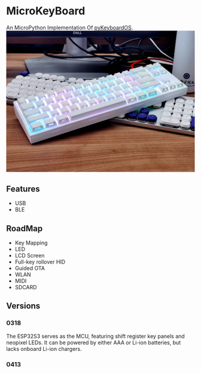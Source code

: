 # MicroKeyBoard

An MicroPython Implementation Of [pyKeyboardOS](https://github.com/songxxzp/pyKeyboardOS).
![Key](pictures/poc_2024.png)

## Features
- USB
- BLE

## RoadMap

- Key Mapping
- LED
- LCD Screen
- Full-key rollover HID
- Guided OTA
- WLAN
- MIDI
- SDCARD

## Versions

### 0318
The ESP32S3 serves as the MCU, featuring shift register key panels and neopixel LEDs. It can be powered by either AAA or Li-ion batteries, but lacks onboard Li-ion chargers.

### 0413


